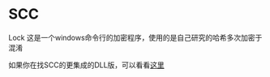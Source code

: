 # SCC
Lock
这是一个windows命令行的加密程序，使用的是自己研究的哈希多次加密于混淆


如果你在找SCC的更集成的DLL版，可以看看[这里](https://github.com/CVKNO80098/SCCdll)
